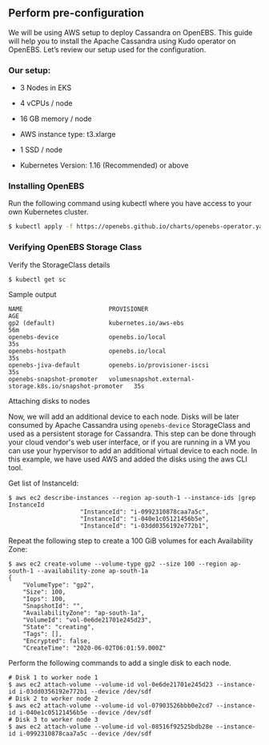 ## Perform pre-configuration

We will be using AWS setup to deploy Cassandra on OpenEBS. This guide will help you to install the Apache Cassandra using Kudo operator on OpenEBS. Let’s review our setup used for the configuration.

### Our setup:

- 3 Nodes in EKS

- 4 vCPUs / node 

- 16 GB memory / node

- AWS instance type: t3.xlarge

- 1 SSD / node

- Kubernetes Version: 1.16 (Recommended) or above

### Installing OpenEBS

Run the following command using kubectl where you have access to your own Kubernetes cluster.

```bash
$ kubectl apply -f https://openebs.github.io/charts/openebs-operator.yaml
```

### Verifying OpenEBS Storage Class 

Verify the StorageClass details

```bash
$ kubectl get sc
```

Sample output

```
NAME                        PROVISIONER                                                AGE
gp2 (default)               kubernetes.io/aws-ebs                                      56m
openebs-device              openebs.io/local                                           35s
openebs-hostpath            openebs.io/local                                           35s
openebs-jiva-default        openebs.io/provisioner-iscsi                               35s
openebs-snapshot-promoter   volumesnapshot.external-storage.k8s.io/snapshot-promoter   35s
```


Attaching disks to nodes

Now, we will add an additional device to each node. Disks will be later consumed by Apache Cassandra using `openebs-device` StorageClass and used as a persistent storage for Cassandra. This step can be done through your cloud vendor's web user interface, or if you are running in a VM you can use your hypervisor to add an additional virtual device to each node. In this example, we have used AWS and added the disks using the aws CLI tool.

Get list of InstanceId:

```
$ aws ec2 describe-instances --region ap-south-1 --instance-ids |grep InstanceId
                    "InstanceId": "i-0992310878caa7a5c",
                    "InstanceId": "i-040e1c05121456b5e",
                    "InstanceId": "i-03dd0356192e772b1",
```


Repeat the following step to create a 100 GiB volumes for each Availability Zone:

```
$ aws ec2 create-volume --volume-type gp2 --size 100 --region ap-south-1 --availability-zone ap-south-1a
{
    "VolumeType": "gp2",
    "Size": 100,
    "Iops": 100,
    "SnapshotId": "",
    "AvailabilityZone": "ap-south-1a",
    "VolumeId": "vol-0e6de21701e245d23",
    "State": "creating",
    "Tags": [],
    "Encrypted": false,
    "CreateTime": "2020-06-02T06:01:59.000Z"
```

Perform the following commands to add a single disk to each node.

```
# Disk 1 to worker node 1
$ aws ec2 attach-volume --volume-id vol-0e6de21701e245d23 --instance-id i-03dd0356192e772b1 --device /dev/sdf
# Disk 2 to worker node 2
$ aws ec2 attach-volume --volume-id vol-07903526bbb0e2cd7 --instance-id i-040e1c05121456b5e --device /dev/sdf
# Disk 3 to worker node 3
$ aws ec2 attach-volume --volume-id vol-08516f92525bdb28e --instance-id i-0992310878caa7a5c --device /dev/sdf
```
